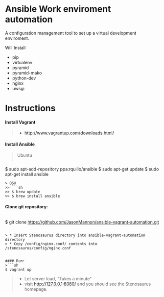 Ansible Work enviroment automation
=========

A configuration management tool to set up a virtual development enviroment.

 Will Install 
  - pip
  - virtualenv
  - pyramid
  - pyramid-mako
  - python-dev
  - nginx
  - uwsgi

Instructions
=========

#### Install Vagrant
> * <http://www.vagrantup.com/downloads.html/>

#### Install Ansible
> Ubuntu
>> ```sh
$ sudo apt-add-repository ppa:rquillo/ansible
$ sudo apt-get update
$ sudo apt-get install ansible
```
> OSX
>> ```sh
>> $ brew update
>> $ brew install ansible
```

#### Clone git repository:
>```sh
$ git clone https://github.com/JasonMannon/ansible-vagrant-automation.git
```

> * Insert Stenosaurus directory into ansible-vagrant-automation directory
> * Copy /config/nginx.conf/ contents into /stenosaurus/config/nginx.conf


#### Run:
>```sh
$ vagrant up
```
> * Let server load, "Takes a minute"
> * visit <http://127.0.0.1:8080/> and you should see the Stenosaurus homepage.
